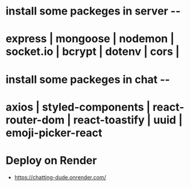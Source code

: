 
<h1>install some packeges in server -- </h1>

# express | mongoose | nodemon | socket.io | bcrypt | dotenv | cors |

<h1>install some packeges in chat -- </h1>

# axios | styled-components | react-router-dom | react-toastify | uuid | emoji-picker-react

# Deploy on Render 
- https://chatting-dude.onrender.com/
